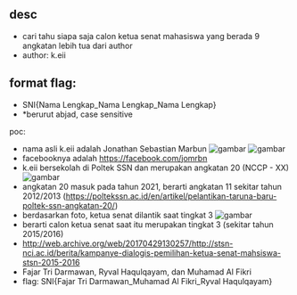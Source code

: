 ## desc
- cari tahu siapa saja calon ketua senat mahasiswa yang berada 9 angkatan lebih tua dari author
- author: k.eii

## format flag:
- SNI{Nama Lengkap_Nama Lengkap_Nama Lengkap}
- *berurut abjad, case sensitive

poc:
- nama asli k.eii adalah Jonathan Sebastian Marbun
![gambar](https://github.com/user-attachments/assets/c5e94689-6ea8-47a9-b330-4fb3043a569c)
![gambar](https://github.com/user-attachments/assets/59ef6e53-a405-440d-8648-8c1a24a6fa4c)
- facebooknya adalah https://facebook.com/jomrbn
- k.eii bersekolah di Poltek SSN dan merupakan angkatan 20 (NCCP - XX)
  ![gambar](https://github.com/user-attachments/assets/7162e397-9c11-474e-8066-11dafcac3aaa)
- angkatan 20 masuk pada tahun 2021, berarti angkatan 11 sekitar tahun 2012/2013 (https://poltekssn.ac.id/en/artikel/pelantikan-taruna-baru-poltek-ssn-angkatan-20/)
- berdasarkan foto, ketua senat dilantik saat tingkat 3
  ![gambar](https://github.com/user-attachments/assets/66a4d94e-1e74-4b70-a487-397cfd65ccde)
- berarti calon ketua senat saat itu merupakan tingkat 3 (sekitar tahun 2015/2016)
- http://web.archive.org/web/20170429130257/http://stsn-nci.ac.id/berita/kampanye-dialogis-pemilihan-ketua-senat-mahsiswa-stsn-2015-2016
- Fajar Tri Darmawan, Ryval Haqulqayam, dan Muhamad Al Fikri
- flag: SNI{Fajar Tri Darmawan_Muhamad Al Fikri_Ryval Haqulqayam}
